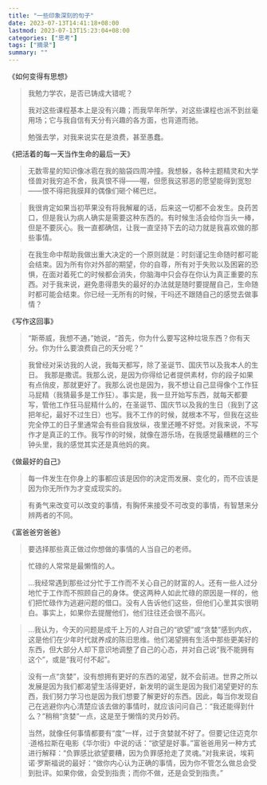 ```yaml
---
title: "一些印象深刻的句子"
date: 2023-07-13T14:41:18+08:00
lastmod: 2023-07-13T15:23:04+08:00
categories: ["思考"]
tags: ["摘录"]
summary: ""
---
```


《如何变得有思想》

> 我勉力学农，是否已铸成大错呢？
> 
> 我对这些课程基本上是没有兴趣；而我早年所学，对这些课程也派不到丝毫用场；它与我自信有天分有兴趣的各方面，也背道而驰。
> 
> 勉强去学，对我来说实在是浪费，甚至愚蠢。

《把活着的每一天当作生命的最后一天》

> 无数零星的知识像冰雹在我的脑袋四周冲撞。我想躲，各种主题精灵和大学怪兽对我穷追不舍，我真恨不得——喔，但愿我这邪恶的愿望能得到宽恕——恨不得把我膜拜的偶像们砸个稀巴烂。

> 我很肯定如果当初苹果没有将我解雇的话，后来这一切都不会发生。良药苦口，但是我认为病人确实是需要这种东西的。有时候生活会给你当头一棒，但是不要灰心。我一直都确信，让我一直坚持下去的动力就是我喜欢做的那些事情。

> 在我生命中帮助我做出重大决定的一个原则就是：时刻谨记生命随时都可能会结束。因为所有你对外部的期望，你的自尊，所有对于失败以及困窘的恐惧，在面对着死亡的时候都会消失，你脑海中只会存在你认为真正重要的东西。对于我来说，避免患得患失的最好的办法就是随时要提醒自己，生命随时都可能会结束。你已经一无所有的时候，干吗还不跟随自己的感觉去做事情？

《写作这回事》

> “斯蒂威，我想不通，”她说，“首先，你为什么要写这种垃圾东西？你有天分。你为什么要浪费自己的天分呢？”

> 我曾经对采访我的人说，我每天都写，除了圣诞节、国庆节以及我本人的生日。 我那是撒谎。我那么说，是因为你得给记者提供素材，你的段子如果有点俏皮，那就更好了。我那么说也是因为，我不想让自己显得像个工作狂马屁精（我猜最多是工作狂）。事实是，我一旦开始写东西，就每天都要写，管他工作狂马屁精什么的，在圣诞节、国庆节以及我的生日（我到了这把年纪，最好不过生日）也写。我不工作的时候，就根本不写，但我在这些完全停工的日子里通常会有些自我放纵，夜里还睡不好觉。对我来说，不写作才是真正的工作。我写作的时候，就像在游乐场，在我感觉最糟糕的三个钟头里，我的感觉其实还是真他妈的爽。

《做最好的自己》

> 每一件发生在你身上的事都应该是因你的决定而发展、变化的，而不应该是因为你无所作为才变成现实的。

> 有勇气来改变可以改变的事情，有胸怀来接受不可改变的事情，有智慧来分辨两者的不同。

《富爸爸穷爸爸》

> 要选择那些真正做过你想做的事情的人当自己的老师。

> 忙碌的人常常是最懒惰的人。
> 
> …我经常遇到那些过分忙于工作而不关心自己的财富的人。还有一些人过分地忙于工作而不照顾自己的身体。使这两种人如此忙碌的原因是一样的，他们把忙碌作为逃避问题的借口。没有人告诉他们这些，但他们心里其实很明白。事实上，如果你去提醒他们，他们往往还会很不高兴。

> …我认为，今天的问题是成千上万的人对自己的“欲望”或“贪婪”感到内疚，这是他们在少年时代就养成的陈旧思维。他们渴望拥有生活中那些更美好的东西，但大部分人却下意识地调整了自己的心态，并对自己说“我不能拥有这个”，或是“我可付不起”。

> 没有一点“贪婪”，没有想拥有更好的东西的渴望，就不会前进。世界之所以发展是因为我们都渴望生活得更好，新发明的诞生是因为我们渴望更好的东西，我们努力学习也是因为我们想要了解更好的东西。因此，每当你发现自己在逃避你内心清楚应该去做的事情时，就应该问问自己：“我还能得到什么？”稍稍“贪婪”一点，这是至于懒惰的灵丹妙药。
> 
> 当然，就像任何事情都要有“度”一样，过于贪婪就不好了。但要记住迈克尔·道格拉斯在电影《华尔街》中说的话：“欲望是好事。”富爸爸用另一种方式进行解释：“负罪感比欲望要糟，因为负罪感抢走了灵魂。”对我来说，埃莉诺·罗斯福说的最好：“做你内心认为正确的事情，因为你不管怎么做总会受到批评。如果你做，会受到指责；而你不做，还是会受到指责。”
